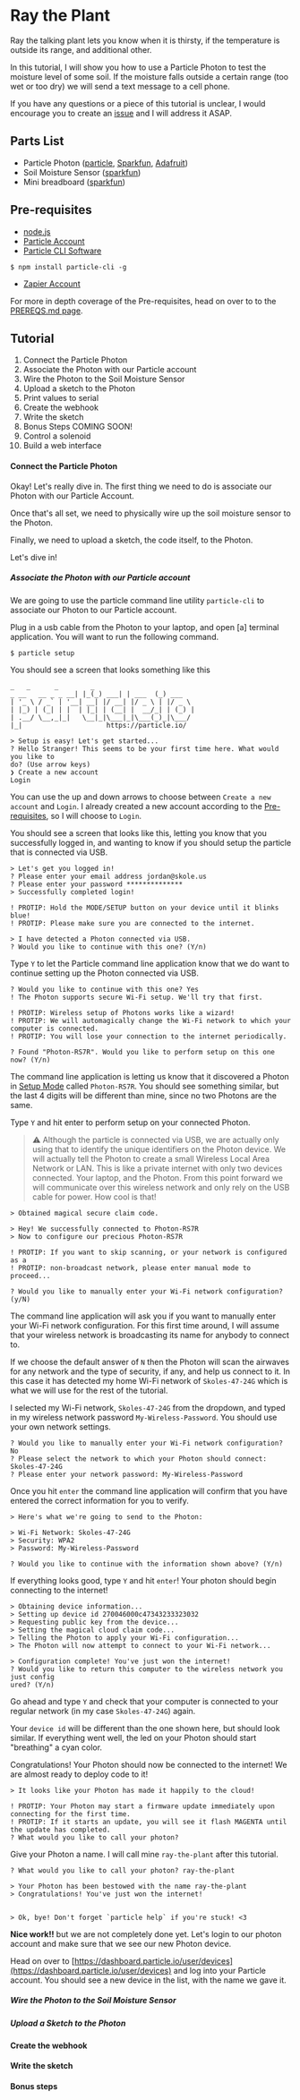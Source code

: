 # Ray the Plant

Ray the talking plant lets you know when it is thirsty, if the temperature is outside its range, and additional other.

In this tutorial, I will show you how to use a Particle Photon to test the moisture level of some soil. If the moisture falls outside a certain range (too wet or too dry) we will send a text message to a cell phone.

If you have any questions or a piece of this tutorial is unclear, I would encourage you to create an [issue](https://github.com/jordanskole/ray-the-plant/issues) and I will address it ASAP.

## Parts List

- Particle Photon ([particle](https://store.particle.io/collections/photon), [Sparkfun](https://www.sparkfun.com/products/13774), [Adafruit](https://www.adafruit.com/product/2721))
- Soil Moisture Sensor ([sparkfun](https://www.sparkfun.com/products/13322))
- Mini breadboard ([sparkfun](https://www.sparkfun.com/products/12044))

## Pre-requisites

- [node.js](https://nodejs.org)
- [Particle Account](https://build.particle.io/signup)
- [Particle CLI Software](https://www.npmjs.com/package/particle-cli)

```shell
$ npm install particle-cli -g
```

- [Zapier Account](https://zapier.com/app/explore)

For more in depth coverage of the Pre-requisites, head on over to to the [PREREQS.md page](https://github.com/jordanskole/ray-the-plant/blob/master/PREREQS.md).

## Tutorial

1. Connect the Particle Photon
  1. Associate the Photon with our Particle account
  2. Wire the Photon to the Soil Moisture Sensor
  3. Upload a sketch to the Photon
2. Print values to serial
3. Create the webhook
4. Write the sketch
5. Bonus Steps COMING SOON!
  1. Control a solenoid
  2. Build a web interface

#### Connect the Particle Photon

Okay! Let's really dive in. The first thing we need to do is associate our Photon with our Particle Account.

Once that's all set, we need to physically wire up the soil moisture sensor to the Photon.

Finally, we need to upload a sketch, the code itself, to the Photon.

Let's dive in!

##### Associate the Photon with our Particle account

We are going to use the particle command line utility `particle-cli` to associate our Photon to our Particle account.

Plug in a usb cable from the Photon to your laptop, and open [a] terminal application. You will want to run the following command.

```shell
$ particle setup
```

You should see a screen that looks something like this

```shell
_   _      _        _
_ __   __ _ _ __| |_(_) ___| | ___  (_) ___
| '_ \ / _` | '__| __| |/ __| |/ _ \ | |/ _ \
| |_) | (_| | |  | |_| | (__| |  __/_| | (_) |
| .__/ \__,_|_|   \__|_|\___|_|\___(_)_|\___/
|_|                     https://particle.io/

> Setup is easy! Let's get started...
? Hello Stranger! This seems to be your first time here. What would you like to
do? (Use arrow keys)
❯ Create a new account
Login
```

You can use the up and down arrows to choose between `Create a new account` and `Login`. I already created a new account according to the [Pre-requisites](https://github.com/jordanskole/ray-the-plant/blob/master/PREREQS.md), so I will choose to `Login`.

You should see a screen that looks like this, letting you know that you successfully logged in, and wanting to know if you should setup the particle that is connected via USB.

```shell
> Let's get you logged in!
? Please enter your email address jordan@skole.us
? Please enter your password **************
> Successfully completed login!

! PROTIP: Hold the MODE/SETUP button on your device until it blinks blue!
! PROTIP: Please make sure you are connected to the internet.

> I have detected a Photon connected via USB.
? Would you like to continue with this one? (Y/n)
```

Type `Y` to let the Particle command line application know that we do want to continue setting up the Photon connected via USB.

```shell
? Would you like to continue with this one? Yes
! The Photon supports secure Wi-Fi setup. We'll try that first.

! PROTIP: Wireless setup of Photons works like a wizard!
! PROTIP: We will automagically change the Wi-Fi network to which your computer is connected.
! PROTIP: You will lose your connection to the internet periodically.

? Found "Photon-RS7R". Would you like to perform setup on this one now? (Y/n)
```

The command line application is letting us know that it discovered a Photon in [Setup Mode](#) called `Photon-RS7R`. You should see something similar, but the last 4 digits will be different than mine, since no two Photons are the same.

Type `Y` and hit enter to perform setup on your connected Photon.

> :warning: Although the particle is connected via USB, we are actually only using that to identify the unique identifiers on the Photon device. We will actually tell the Photon to create a small Wireless Local Area Network or LAN. This is like a private internet with only two devices connected. Your laptop, and the Photon. From this point forward we will communicate over this wireless network and only rely on the USB cable for power. How cool is that!

```shell
> Obtained magical secure claim code.

> Hey! We successfully connected to Photon-RS7R
> Now to configure our precious Photon-RS7R

! PROTIP: If you want to skip scanning, or your network is configured as a
! PROTIP: non-broadcast network, please enter manual mode to proceed...

? Would you like to manually enter your Wi-Fi network configuration? (y/N)
```

The command line application will ask you if you want to manually enter your Wi-Fi network configuration. For this first time around, I will assume that your wireless network is broadcasting its name for anybody to connect to.

If we choose the default answer of `N` then the Photon will scan the airwaves for any network and the type of security, if any, and help us connect to it. In this case it has detected my home Wi-Fi network of `Skoles-47-24G` which is what we will use for the rest of the tutorial.

I selected my Wi-Fi network, `Skoles-47-24G` from the dropdown, and typed in my wireless network password `My-Wireless-Password`. You should use your own network settings.

```shell
? Would you like to manually enter your Wi-Fi network configuration? No
? Please select the network to which your Photon should connect: Skoles-47-24G
? Please enter your network password: My-Wireless-Password
```

Once you hit `enter` the command line application will confirm that you have entered the correct information for you to verify.

```shell
> Here's what we're going to send to the Photon:

> Wi-Fi Network: Skoles-47-24G
> Security: WPA2
> Password: My-Wireless-Password

? Would you like to continue with the information shown above? (Y/n)
```

If everything looks good, type `Y` and hit `enter`! Your photon should begin connecting to the internet!

```shell
> Obtaining device information...
> Setting up device id 270046000c47343233323032
> Requesting public key from the device...
> Setting the magical cloud claim code...
> Telling the Photon to apply your Wi-Fi configuration...
> The Photon will now attempt to connect to your Wi-Fi network...

> Configuration complete! You've just won the internet!
? Would you like to return this computer to the wireless network you just config
ured? (Y/n)
```

Go ahead and type `Y` and check that your computer is connected to your regular network (in my case `Skoles-47-24G`) again.

Your `device id` will be different than the one shown here, but should look similar. If everything went well, the led on your Photon should start "breathing" a cyan color.

Congratulations! Your Photon should now be connected to the internet! We are almost ready to deploy code to it!

```shell
> It looks like your Photon has made it happily to the cloud!

! PROTIP: Your Photon may start a firmware update immediately upon connecting for the first time.
! PROTIP: If it starts an update, you will see it flash MAGENTA until the update has completed.
? What would you like to call your photon?
```

Give your Photon a name. I will call mine `ray-the-plant` after this tutorial.

```shell
? What would you like to call your photon? ray-the-plant

> Your Photon has been bestowed with the name ray-the-plant
> Congratulations! You've just won the internet!


> Ok, bye! Don't forget `particle help` if you're stuck! <3
```

**Nice work!!** but we are not completely done yet. Let's login to our photon account and make sure that we see our new Photon device.

Head on over to [https://dashboard.particle.io/user/devices](https://dashboard.particle.io/user/devices) and log into your Particle account. You should see a new device in the list, with the name we gave it. 

##### Wire the Photon to the Soil Moisture Sensor

##### Upload a Sketch to the Photon

#### Create the webhook

#### Write the sketch

#### Bonus steps
